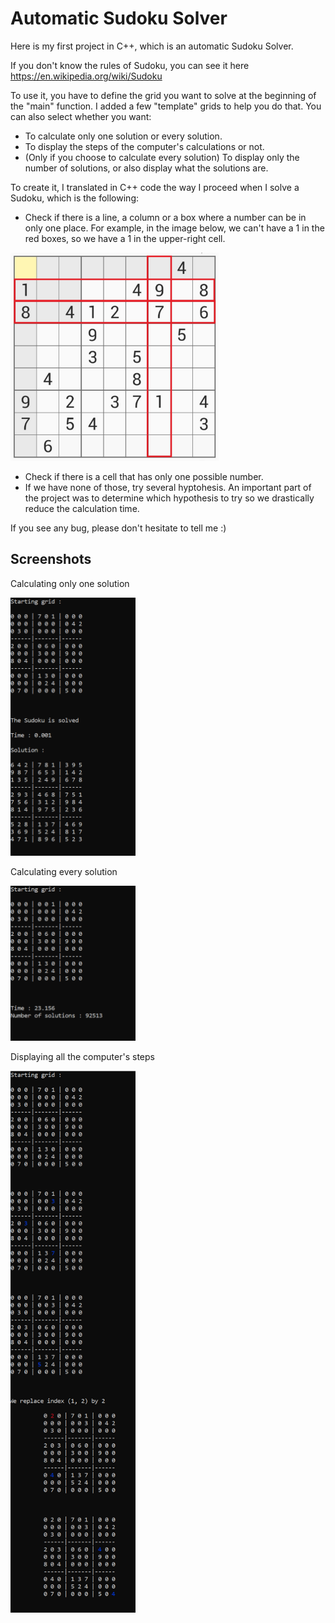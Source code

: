 
# Automatic Sudoku Solver

Here is my first project in C++, which is an automatic Sudoku Solver.

If you don't know the rules of Sudoku, you can see it here https://en.wikipedia.org/wiki/Sudoku

To use it, you have to define the grid you want to solve at the beginning of the "main" function. I added a few "template" grids to help you do that. 
You can also select whether you want:
- To calculate only one solution or every solution.
- To display the steps of the computer's calculations or not.
- (Only if you choose to calculate every solution) To display only the number of solutions, or also display what the solutions are.

To create it, I translated in C++ code the way I proceed when I solve a Sudoku, which is the following:
- Check if there is a line, a column or a box where a number can be in only one place.
For example, in the image below, we can't have a 1 in the red boxes, so we have a 1 in the upper-right cell.
<img src="Screenshots/Sudoku_illustration.jpg" width="333" height="333">

- Check if there is a cell that has only one possible number.
- If we have none of those, try several hyptohesis. An important part of the project was to determine which hypothesis to try so we drastically reduce the calculation time.

If you see any bug, please don't hesitate to tell me :)


## Screenshots

Calculating only one solution

<img src="Screenshots/Screenshot_Sudoku_1.png" width="200" height="413">

Calculating every solution

<img src="Screenshots/Screenshot_Sudoku_3.png" width="200" height="248">

Displaying all the computer's steps

<img src="Screenshots/Screenshot_Sudoku_2.png" width="200" height="867">
